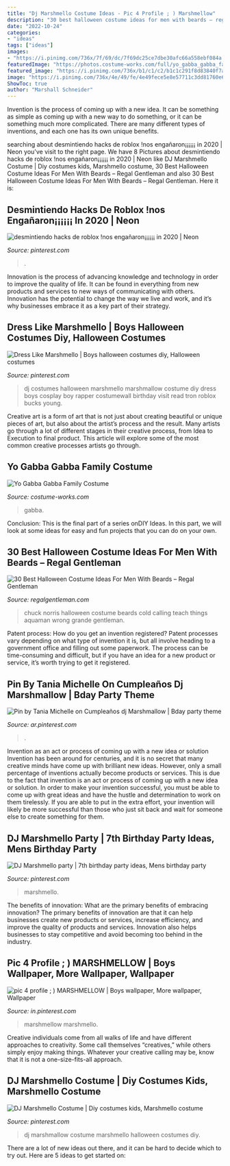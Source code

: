 ```yaml
---
title: "Dj Marshmello Costume Ideas - Pic 4 Profile ; ) Marshmellow"
description: "30 best halloween costume ideas for men with beards – regal gentleman"
date: "2022-10-24"
categories:
- "ideas"
tags: ["ideas"]
images:
- "https://i.pinimg.com/736x/7f/69/dc/7f69dc25ce7dbe30afc66a558ebf084a.jpg"
featuredImage: "https://photos.costume-works.com/full/yo_gabba_gabba_family3.jpg"
featured_image: "https://i.pinimg.com/736x/b1/c1/c2/b1c1c291f8d83840f7aaf7c2651a8684.jpg"
image: "https://i.pinimg.com/736x/4e/49/fe/4e49fece5e8e57711c3dd81760e63c8d.jpg"
ShowToc: true
author: "Marshall Schneider"
---
```



Invention is the process of coming up with a new idea. It can be something as simple as coming up with a new way to do something, or it can be something much more complicated. There are many different types of inventions, and each one has its own unique benefits.

	

		
searching about desmintiendo hacks de roblox !nos engañaron¡¡¡¡¡¡ in 2020 | Neon you've visit to the right page. We have 8 Pictures about desmintiendo hacks de roblox !nos engañaron¡¡¡¡¡¡ in 2020 | Neon like DJ Marshmello Costume | Diy costumes kids, Marshmello costume, 30 Best Halloween Costume Ideas For Men With Beards – Regal Gentleman and also 30 Best Halloween Costume Ideas For Men With Beards – Regal Gentleman. Here it is:
		
    
## Desmintiendo Hacks De Roblox !nos Engañaron¡¡¡¡¡¡ In 2020 | Neon

<img loading=lazy src="https://i.pinimg.com/736x/b1/c1/c2/b1c1c291f8d83840f7aaf7c2651a8684.jpg" onerror="this.onerror=null;this.src='https://tse4.mm.bing.net/th?id=OIP.SZ8s1yimfLSEsng4Z_-kGwHaEK&amp;pid=15.1';" alt="desmintiendo hacks de roblox !nos engañaron¡¡¡¡¡¡ in 2020 | Neon">

_Source: pinterest.com_

>. 

	

Innovation is the process of advancing knowledge and technology in order to improve the quality of life. It can be found in everything from new products and services to new ways of communicating with others. Innovation has the potential to change the way we live and work, and it’s why businesses embrace it as a key part of their strategy.

    
## Dress Like Marshmello | Boys Halloween Costumes Diy, Halloween Costumes

<img loading=lazy src="https://i.pinimg.com/736x/4e/49/fe/4e49fece5e8e57711c3dd81760e63c8d.jpg" onerror="this.onerror=null;this.src='https://tse1.mm.bing.net/th?id=OIP.7O1GeCf4gN9kahMFJ-LYIAHaJQ&amp;pid=15.1';" alt="Dress Like Marshmello | Boys halloween costumes diy, Halloween costumes">

_Source: pinterest.com_

>dj costumes halloween marshmello marshmallow costume diy dress boys cosplay boy rapper costumewall birthday visit read tron roblox bucks young. 

	

Creative art is a form of art that is not just about creating beautiful or unique pieces of art, but also about the artist’s process and the result. Many artists go through a lot of different stages in their creative process, from Idea to Execution to final product. This article will explore some of the most common creative processes artists go through.

    
## Yo Gabba Gabba Family Costume

<img loading=lazy src="https://photos.costume-works.com/full/yo_gabba_gabba_family3.jpg" onerror="this.onerror=null;this.src='https://tse1.mm.bing.net/th?id=OIP.1TYZ4Xwc7cNrZEmxHBctkwHaNP&amp;pid=15.1';" alt="Yo Gabba Gabba Family Costume">

_Source: costume-works.com_

>gabba. 

	

Conclusion:
This is the final part of a series onDIY Ideas. In this part, we will look at some ideas for easy and fun projects that you can do on your own.

    
## 30 Best Halloween Costume Ideas For Men With Beards – Regal Gentleman

<img loading=lazy src="https://cdn.shopify.com/s/files/1/0434/4749/files/ChuckNorris_grande.jpg?v=1508159014" onerror="this.onerror=null;this.src='https://tse1.mm.bing.net/th?id=OIP.lA-PDxwJktsVMDn4LhiVpwHaF7&amp;pid=15.1';" alt="30 Best Halloween Costume Ideas For Men With Beards – Regal Gentleman">

_Source: regalgentleman.com_

>chuck norris halloween costume beards cold calling teach things aquaman wrong grande gentleman. 

	

Patent process: How do you get an invention registered?
Patent processes vary depending on what type of invention it is, but all involve heading to a government office and filling out some paperwork. The process can be time-consuming and difficult, but if you have an idea for a new product or service, it’s worth trying to get it registered.

    
## Pin By Tania Michelle On Cumpleaños Dj Marshmallow | Bday Party Theme

<img loading=lazy src="https://i.pinimg.com/736x/ad/1d/25/ad1d254a2aa51e00a237edf10835fc02.jpg" onerror="this.onerror=null;this.src='https://tse3.mm.bing.net/th?id=OIP.RxGJILlHtaqTMKCRv8U1-QHaJ4&amp;pid=15.1';" alt="Pin by Tania Michelle on Cumpleaños dj Marshmallow | Bday party theme">

_Source: ar.pinterest.com_

>. 

	

Invention as an act or process of coming up with a new idea or solution
Invention has been around for centuries, and it is no secret that many creative minds have come up with brilliant new ideas. However, only a small percentage of inventions actually become products or services. This is due to the fact that invention is an act or process of coming up with a new idea or solution. In order to make your invention successful, you must be able to come up with great ideas and have the hustle and determination to work on them tirelessly. If you are able to put in the extra effort, your invention will likely be more successful than those who just sit back and wait for someone else to create something for them.

    
## DJ Marshmello Party | 7th Birthday Party Ideas, Mens Birthday Party

<img loading=lazy src="https://i.pinimg.com/736x/7f/69/dc/7f69dc25ce7dbe30afc66a558ebf084a.jpg" onerror="this.onerror=null;this.src='https://tse1.mm.bing.net/th?id=OIP.BxfGEgJq5Kh691pOGKBBBQHaFj&amp;pid=15.1';" alt="DJ Marshmello party | 7th birthday party ideas, Mens birthday party">

_Source: pinterest.com_

>marshmello. 

	

The benefits of innovation: What are the primary benefits of embracing innovation?
The primary benefits of innovation are that it can help businesses create new products or services, increase efficiency, and improve the quality of products and services. Innovation also helps businesses to stay competitive and avoid becoming too behind in the industry.

    
## Pic 4 Profile ; ) MARSHMELLOW | Boys Wallpaper, More Wallpaper, Wallpaper

<img loading=lazy src="https://i.pinimg.com/originals/a3/7f/4a/a37f4a6f087d3299be6548581a08676d.jpg" onerror="this.onerror=null;this.src='https://tse4.mm.bing.net/th?id=OIP.d6HZ9k0LEcIMhP_fW_2dYQHaMT&amp;pid=15.1';" alt="pic 4 profile ; ) MARSHMELLOW | Boys wallpaper, More wallpaper, Wallpaper">

_Source: in.pinterest.com_

>marshmellow marshmello. 

	

Creative individuals come from all walks of life and have different approaches to creativity. Some call themselves “creatives,” while others simply enjoy making things. Whatever your creative calling may be, know that it is not a one-size-fits-all approach.

    
## DJ Marshmello Costume | Diy Costumes Kids, Marshmello Costume

<img loading=lazy src="https://i.pinimg.com/736x/6c/94/f9/6c94f920a63e058ed1fb2d657cbbf744.jpg" onerror="this.onerror=null;this.src='https://tse1.mm.bing.net/th?id=OIP.iR_KcDIpmyvMDsQ2sc4OvQHaJ3&amp;pid=15.1';" alt="DJ Marshmello Costume | Diy costumes kids, Marshmello costume">

_Source: pinterest.com_

>dj marshmallow costume marshmello halloween costumes diy. 

	

There are a lot of new ideas out there, and it can be hard to decide which to try out. Here are 5 ideas to get started on: 

